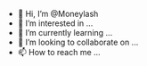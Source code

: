 - 👋 Hi, I’m @Moneylash
- 👀 I’m interested in ...
- 🌱 I’m currently learning ...
- 💞️ I’m looking to collaborate on ...
- 📫 How to reach me ...

<!---
Moneylash/Moneylash is a ✨ special ✨ repository because its `README.md` (this file) appears on your GitHub profile.
You can click the Preview link to take a look at your changes.
--->
